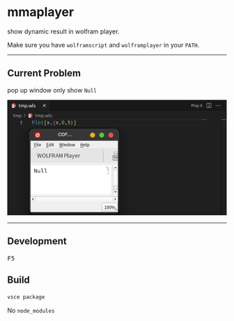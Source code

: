 # mmaplayer

show dynamic result in wolfram player.

Make sure you have `wolframscript` and `wolframplayer` in your `PATH`.

---

## Current Problem

pop up window only show `Null`

![bug](./bug.png)

---

## Development

<kbd>F5</kbd>

## Build

```sh
vsce package
```

No `node_modules`
